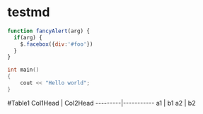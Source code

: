 # testmd


```javascript
function fancyAlert(arg) {
  if(arg) {
    $.facebox({div:'#foo'})
  }
}
```
```c++
int main()
{
    cout << "Hello world";
}
```

#Table1
Col1Head | Col2Head
---------|-----------
a1 | b1
a2 | b2


